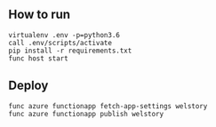 ## How to run

```
virtualenv .env -p=python3.6
call .env/scripts/activate
pip install -r requirements.txt
func host start
```

## Deploy

```
func azure functionapp fetch-app-settings welstory
func azure functionapp publish welstory
```